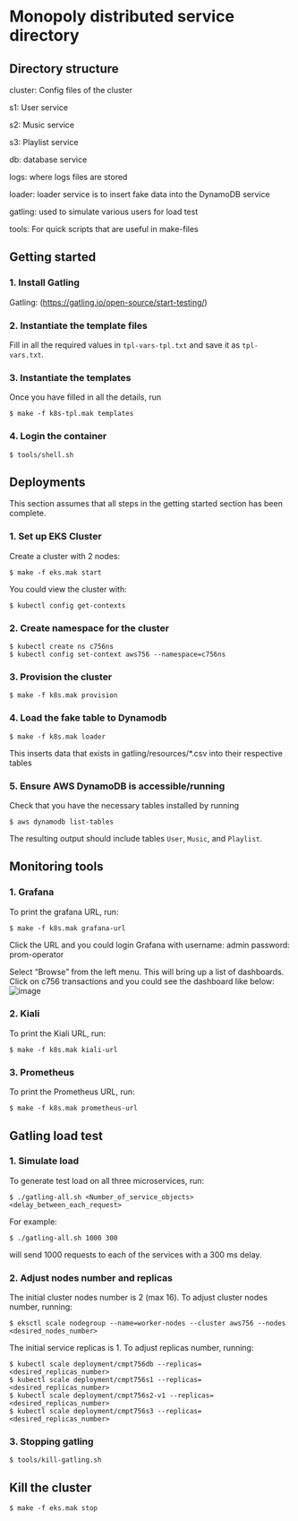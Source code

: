 # Monopoly distributed service directory

## Directory structure

cluster: Config files of the cluster

s1: User service

s2: Music service

s3: Playlist service

db: database service

logs: where logs files are stored

loader: loader service is to insert fake data into the DynamoDB service

gatling: used to simulate various users for load test

tools: For quick scripts that are useful in make-files

## Getting started

### 1. Install Gatling

Gatling: (https://gatling.io/open-source/start-testing/)

### 2. Instantiate the template files

Fill in all the required values in `tpl-vars-tpl.txt` and save it as `tpl-vars.txt`.

### 3. Instantiate the templates

Once you have filled in all the details, run

~~~
$ make -f k8s-tpl.mak templates
~~~

### 4. Login the container

~~~
$ tools/shell.sh
~~~

## Deployments

This section assumes that all steps in the getting started section has been complete.

### 1. Set up EKS Cluster

Create a cluster with 2 nodes:

~~~
$ make -f eks.mak start
~~~

You could view the cluster with:

~~~
$ kubectl config get-contexts
~~~

### 2. Create namespace for the cluster

~~~
$ kubectl create ns c756ns
$ kubectl config set-context aws756 --namespace=c756ns
~~~

### 3. Provision the cluster

~~~
$ make -f k8s.mak provision
~~~

### 4. Load the fake table to Dynamodb

~~~
$ make -f k8s.mak loader
~~~

This inserts data that exists in gatling/resources/*.csv into their respective tables

### 5. Ensure AWS DynamoDB is accessible/running

Check that you have the necessary tables installed by running

~~~
$ aws dynamodb list-tables
~~~

The resulting output should include tables `User`, `Music`, and `Playlist`.

## Monitoring tools

### 1. Grafana

To print the grafana URL, run:

~~~
$ make -f k8s.mak grafana-url
~~~

Click the URL and you could login Grafana with 
username: admin
password: prom-operator

Select “Browse” from the left menu. This will bring up a list of dashboards. Click on c756 transactions and you could see the dashboard like below:
![image](https://user-images.githubusercontent.com/97763994/162276198-5b012d89-bc0d-44d0-98ec-c925e3ee571b.png)


### 2. Kiali

To print the Kiali URL, run:

~~~
$ make -f k8s.mak kiali-url
~~~

### 3. Prometheus

To print the Prometheus URL, run:

~~~
$ make -f k8s.mak prometheus-url
~~~

## Gatling load test 

### 1. Simulate load

To generate test load on all three microservices, run:

~~~
$ ./gatling-all.sh <Number_of_service_objects> <delay_between_each_request>
~~~

For example:

~~~
$ ./gatling-all.sh 1000 300
~~~

will send 1000 requests to each of the services with a 300 ms delay. 

### 2. Adjust nodes number and replicas

The initial cluster nodes number is 2 (max 16). To adjust cluster nodes number, running:

~~~
$ eksctl scale nodegroup --name=worker-nodes --cluster aws756 --nodes <desired_nodes_number>
~~~

The initial service replicas is 1. To adjust replicas number, running:

~~~
$ kubectl scale deployment/cmpt756db --replicas=<desired_replicas_number>
$ kubectl scale deployment/cmpt756s1 --replicas=<desired_replicas_number>
$ kubectl scale deployment/cmpt756s2-v1 --replicas=<desired_replicas_number>
$ kubectl scale deployment/cmpt756s3 --replicas=<desired_replicas_number>
~~~

### 3. Stopping gatling

~~~
$ tools/kill-gatling.sh
~~~

## Kill the cluster

~~~
$ make -f eks.mak stop
~~~
